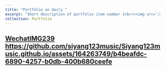 ```yaml
---
title: "Portfolio on daily "
excerpt: "Short description of portfolio item number 1<br/><img src='/images/'>"
collection: Portfolio
---
```

[WechatIMG239](https://github.com/siyang123music/Siyang123music.github.io/assets/164263749/ac2c1787-f63b-4734-9d30-471ec61e8218)
https://github.com/siyang123music/Siyang123music.github.io/assets/164263749/b4beafdc-6890-4257-b0db-400b680ceefe
---
